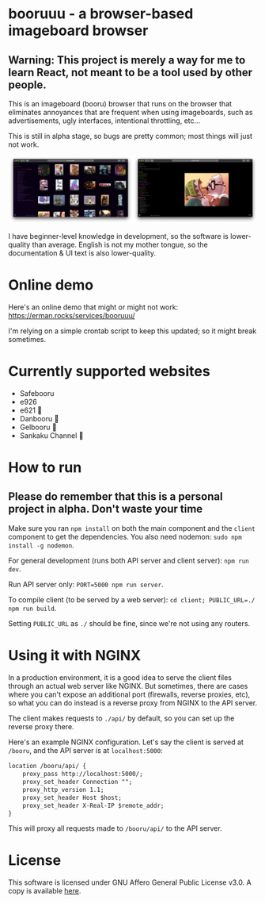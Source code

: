 # booruuu - a browser-based imageboard browser

## Warning: This project is merely a way for me to learn React, not meant to be a tool used by other people.

This is an imageboard (booru) browser that runs on the browser that eliminates annoyances that are frequent when using imageboards, such as advertisements, ugly interfaces, intentional throttling, etc...

This is still in alpha stage, so bugs are pretty common; most things will just not work.

![Screenshot](doc/screenshot.png)

I have beginner-level knowledge in development, so the software is lower-quality than average. English is not my mother tongue, so the documentation & UI text is also lower-quality.

# Online demo

Here's an online demo that might or might not work: https://erman.rocks/services/booruuu/

I'm relying on a simple crontab script to keep this updated; so it might break sometimes.

# Currently supported websites

-   Safebooru
-   e926
-   e621 🔞
-   Danbooru 🔞
-   Gelbooru 🔞
-   Sankaku Channel 🔞

# How to run

## Please do remember that this is a personal project in alpha. Don't waste your time

Make sure you ran `npm install` on both the main component and the `client` component to get the dependencies.
You also need nodemon: `sudo npm install -g nodemon`.

For general development (runs both API server and client server): `npm run dev`.

Run API server only: `PORT=5000 npm run server`.

To compile client (to be served by a web server): `cd client; PUBLIC_URL=./ npm run build`.

Setting `PUBLIC_URL` as `./` should be fine, since we're not using any routers.

# Using it with NGINX

In a production environment, it is a good idea to serve the client files through an actual web server like NGINX. But sometimes, there are cases where you can't expose an additional port (firewalls, reverse proxies, etc), so what you can do instead is a reverse proxy from NGINX to the API server.

The client makes requests to `./api/` by default, so you can set up the reverse proxy there.

Here's an example NGINX configuration. Let's say the client is served at `/booru`, and the API server is at `localhost:5000`:

```
location /booru/api/ {
	proxy_pass http://localhost:5000/;
	proxy_set_header Connection "";
	proxy_http_version 1.1;
	proxy_set_header Host $host;
	proxy_set_header X-Real-IP $remote_addr;
}
```

This will proxy all requests made to `/booru/api/` to the API server.

# License

This software is licensed under GNU Affero General Public License v3.0. A copy is available [here](LICENSE).
